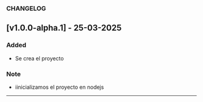 ### CHANGELOG

## [v1.0.0-alpha.1] - 25-03-2025

### Added

- Se crea el proyecto

### Note

- iinicializamos el proyecto en nodejs

---